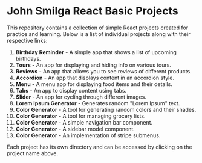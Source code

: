 # John Smilga React Basic Projects

This repository contains a collection of simple React projects created for practice and learning. Below is a list of individual projects along with their respective links:

01. <a href="01-Birthday-reminder" style="text-decoration: none; font-weight: bold;">Birthday Reminder</a> - A simple app that shows a list of upcoming birthdays.
02. <a href="02-Tours" style="text-decoration: none; font-weight: bold;">Tours</a> - An app for displaying and hiding info on various tours.
03. <a href="03-Reviews" style="text-decoration: none; font-weight: bold;">Reviews</a> - An app that allows you to see reviews of different products.
04. <a href="04-Accordion" style="text-decoration: none; font-weight: bold;">Accordion</a> - An app that displays content in an accordion style.
05. <a href="05-Menu" style="text-decoration: none; font-weight: bold;">Menu</a> - A menu app for displaying food items and their details.
06. <a href="06-Tabs" style="text-decoration: none; font-weight: bold;">Tabs</a> - An app to display content using tabs.
07. <a href="07-Slider" style="text-decoration: none; font-weight: bold;">Slider</a> - An app for cycling through different images.
08. <a href="08-lorem-ipsum" style="text-decoration: none; font-weight: bold;">Lorem Ipsum Generator</a> - Generates random "Lorem Ipsum" text.
09. <a href="09-Color-generator" style="text-decoration: none; font-weight: bold;">Color Generator</a> - A tool for generating random colors and their shades.
10. <a href="10-Grocery-bud" style="text-decoration: none; font-weight: bold;">Color Generator</a> - A tool for managing grocery lists.
11. <a href="10-Navbar" style="text-decoration: none; font-weight: bold;">Color Generator</a> - A simple navigation bar component.
12. <a href="11-Sidebar-Model" style="text-decoration: none; font-weight: bold;">Color Generator</a> - A sidebar model component.
13. <a href="12-stripe-submenus" style="text-decoration: none; font-weight: bold;">Color Generator</a> - An implementation of stripe submenus.

Each project has its own directory and can be accessed by clicking on the project name above.


